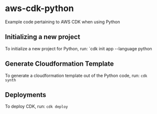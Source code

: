 # aws-cdk-python
Example code pertaining to AWS CDK when using Python

## Initializing a new project
To initialize a new project for Python, run:
`cdk init app --language python

## Generate Cloudformation Template
To generate a cloudformation template out of the Python code, run:
`cdk synth`

## Deployments
To deploy CDK, run:
`cdk deploy`